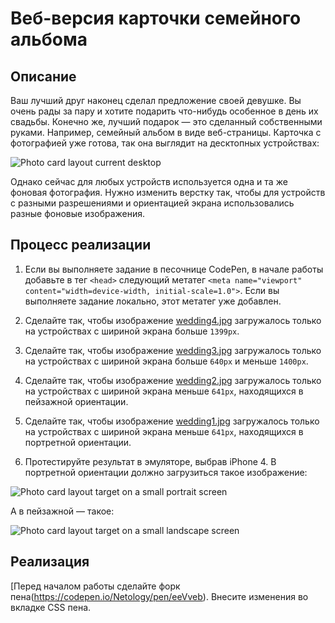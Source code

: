 # Веб-версия карточки семейного альбома

## Описание

Ваш лучший друг наконец сделал предложение своей девушке. Вы очень рады за пару и хотите подарить что-нибудь особенное в день их свадьбы. Конечно же, лучший подарок — это сделанный собственными руками. Например, семейный альбом в виде веб-страницы. Карточка с фотографией уже готова, так она выглядит на десктопных устройствах:

![Photo card layout current desktop](../../sources/adaptive-typography-album-current.jpg)

Однако сейчас для любых устройств используется одна и та же фоновая фотография. Нужно изменить верстку так, чтобы для устройств с разными разрешениями и ориентацией экрана использовались разные фоновые изображения.

## Процесс реализации

1. Если вы выполняете задание в песочнице CodePen, в начале работы добавьте в тег `<head>` следующий метатег `<meta name="viewport" content="width=device-width, initial-scale=1.0">`. Если вы выполняете задание локально, этот метатег уже добавлен.

2. Сделайте так, чтобы изображение [wedding4.jpg](https://netology-code.github.io/mq-homeworks/adaptive-typography/family-album/img/wedding4.jpg) загружалось только на устройствах с шириной экрана больше `1399px`.

3. Сделайте так, чтобы изображение [wedding3.jpg](https://netology-code.github.io/mq-homeworks/adaptive-typography/family-album/img/wedding3.jpg) загружалось только на устройствах с шириной экрана больше `640px` и меньше `1400px`.

4. Сделайте так, чтобы изображение [wedding2.jpg](https://netology-code.github.io/mq-homeworks/adaptive-typography/family-album/img/wedding2.jpg) загружалось только на устройствах с шириной экрана меньше `641px`, находящихся в пейзажной ориентации.

5. Сделайте так, чтобы изображение [wedding1.jpg](https://netology-code.github.io/mq-homeworks/adaptive-typography/family-album/img/wedding1.jpg) загружалось только на устройствах с шириной экрана меньше `641px`, находящихся в портретной ориентации.

6. Протестируйте результат в эмуляторе, выбрав iPhone 4. В портретной ориентации должно загрузиться такое изображение: 

![Photo card layout target on a small portrait screen](../../sources/adaptive-typography-album-step0.jpg)

А в пейзажной — такое:

![Photo card layout target on a small landscape screen](../../sources/adaptive-typography-album-step1.jpg)

## Реализация

[Перед началом работы сделайте форк пена(https://codepen.io/Netology/pen/eeVveb). Внесите изменения во вкладке CSS пена.
